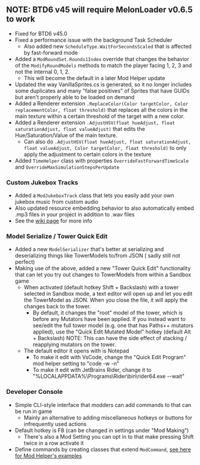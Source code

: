 ## NOTE: BTD6 v45 will require MelonLoader v0.6.5 to work
- Fixed for BTD6 v45.0
- Fixed a performance issue with the background Task Scheduler
  - Also added new `ScheduleType.WaitForSecondsScaled` that is affected by fast-forward mode
- Added a `ModRoundSet.Rounds1Index` override that changes the behavior of the `ModifyRoundModels` methods to match the
  player facing 1, 2, 3 and not the internal 0, 1, 2.
  - This will become the default in a later Mod Helper update
- Updated the way VanillaSprites.cs is generated, so it no longer includes some duplicates and many "false positives" of
  Sprites that have GUIDs but aren't properly able to be loaded on demand
- Added a Renderer extension `.ReplaceColor(Color targetColor, Color replacementColor, float threshold)` that
  replaces all the colors in the main texture within a certain threshold of the target with a new color.
- Added a Renderer extension `.AdjustHSV(float hueAdjust, float saturationAdjust, float valueAdjust)` that edits
  the Hue/Saturation/Value of the main texture.
  - Can also do
    `.AdjustHSV(float hueAdjust, float saturationAdjust, float valueAdjust, Color targetColor, float threshold)` to only
    apply the adjustment to certain colors in the texture
- Added `TimeHelper` class with properties `OverrideFastForwardTimeScale` and `OverrideMaxSimulationStepsPerUpdate`

### Custom Jukebox Tracks

- Added a `ModJukeboxTrack` class that lets you easily add your own jukebox music from custom audio
- Also updated resource embedding behavior to also automatically embed .mp3 files in your project in addition to .wav
  files
- See the [wiki page](https://gurrenm3.github.io/BTD-Mod-Helper/wiki/Making-a-Custom-Jukebox-Track) for more info

### Model Serialize / Tower Quick Edit

- Added a new `ModelSerializer` that's better at serializing and deserializing things like TowerModels to/from JSON (
  sadly still not perfect)
- Making use of the above, added a new "Tower Quick Edit" functionality that can let you try out changes to TowerModels
  from within a Sandbox game
  - When activated (default hotkey Shift + Backslash) with a tower selected in Sandbox mode, a text editor will open up
    and
    let you edit the TowerModel as JSON. When you close the file, it will apply the changes back to the tower.
    - By default, it changes the "root" model of the tower, which is before any Mutators have been applied. If you
      instead want to see/edit the full tower model (e.g. one that has Paths++ mutators applied),
      use the "Quick Edit Mutated Model" hotkey (default Alt + Backslash)
      NOTE: This can have the side effect of stacking / reapplying mutators on the tower.
  - The default editor it opens with is Notepad
    - To make it edit with VsCode, change the "Quick Edit Program" mod helper setting to "code -w -n"
    - To make it edit with JetBrains Rider, change it to "%LOCALAPPDATA%\Programs\Rider\bin\rider64.exe --wait"

### Developer Console

- Simple CLI-style interface that modders can add commands to that can be run in game
  - Mainly an alternative to adding miscellaneous hotkeys or buttons for infrequently used actions
- Default hotkey is F8 (can be changed in settings under "Mod Making")
  - There's also a Mod Setting you can opt in to that make pressing Shift twice in a row activate it
- Define commands by creating classes that extend
  `ModCommand`, [see here for Mod Helper's examples](https://github.com/gurrenm3/BTD-Mod-Helper/tree/master/BloonsTD6%20Mod%20Helper/Api/Commands)